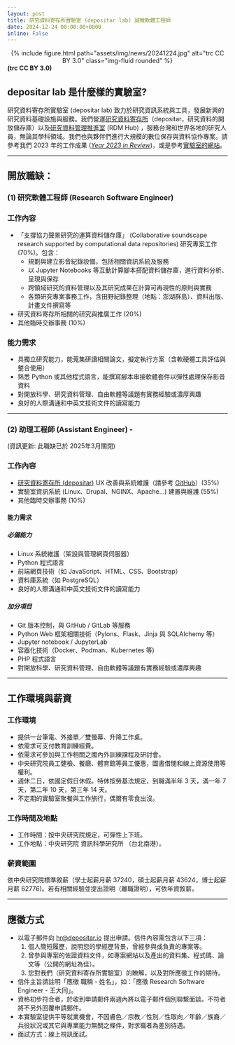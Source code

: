 ```yaml
---
layout: post
title: 研究資料寄存所實驗室 (depositar lab) 誠徵軟體工程師
date: 2024-12-24 00:00:00+0800
inline: False
---
```


<center>
<div class="row">
    <div class="col-sm mt-3 mt-md-0">
        {% include figure.html path="assets/img/news/20241224.jpg" alt="trc CC BY 3.0" class="img-fluid rounded" %}
    </div>
</div>
</center>
<div class="caption">
    <b>(trc CC BY 3.0)</b>
</div>


## depositar lab 是什麼樣的實驗室?

研究資料寄存所實驗室 (depositar lab) 致力於研究資訊系統與工具，發展新興的研究資料基礎設施與服務。我們營運[研究資料寄存所](https://data.depositar.io/)（depositar，研究資料的開放儲存庫）以及[研究資料管理推進室](https://data.depositar.io/) (RDM Hub) ，服務台灣和世界各地的研究人員，無論其學科領域。我們也與夥伴們進行大規模的數位保存與資料協作專案。請參考我們 2023 年的工作成果 (_[Year 2023 in Review](https://lab.depositar.io/zh-tw/news/240501_1/)_)，或是參考[實驗室的網站](https://lab.depositar.io/)。

---

## 開放職缺：

### (1) 研究軟體工程師  (Research Software Engineer)
### 工作內容

- 「支撐協力聲景研究的運算資料儲存庫」 (Collaborative soundscape research supported by computational data repositories) 研究專案工作 (70%)。包含：
    - 規劃與建立影音紀錄設備，包括相關資訊系統及服務
    - 以 Jupyter Notebooks 等互動計算腳本搭配資料儲存庫，進行資料分析、呈現與保存 
    - 跨領域研究的資料管理以及其研究成果在計算可再現性的原則與實務
    - 各類研究專案事務工作，含田野紀錄整理（地點：澎湖群島）、資料出版、計畫文件撰寫等
- 研究資料寄存所相關的研究與推廣工作 (20%)
- 其他臨時交辦事務 (10%)

### 能力需求

- 具獨立研究能力，能蒐集研讀相關論文，擬定執行方案（含軟硬體工具評估與整合使用）
- 熟悉 Python 或其他程式語言，能撰寫腳本串接軟體套件以彈性處理保存影音資料
- 對開放科學、研究資料管理、自由軟體等議題有實務經驗或濃厚興趣
- 良好的人際溝通和中英文技術文件的讀寫能力

---

### (2) 助理工程師 (Assistant Engineer) - 
(資訊更新: 此職缺已於 2025年3月關閉)
### 工作內容
- [研究資料寄存所 (depositar)](https://data.depositar.io/) UX 改善與系統維護（請參考 [GitHub](https://github.com/depositar/)）(35%)
- 實驗室資訊系統 (Linux、Drupal、NGINX、Apache...) 建置與維護 (55%)
- 其他臨時交辦事務 (10%)

####  能力需求

##### 必備能力
- Linux 系統維護（架設與管理網頁伺服器）
- Python 程式語言
- 前端網頁技術（如 JavaScript、HTML、CSS、Bootstrap）
- 資料庫系統（如 PostgreSQL）
- 良好的人際溝通和中英文技術文件的讀寫能力

##### 加分項目
- Git 版本控制，與 GitHub / GitLab 等服務
- Python Web 框架相關技術（Pylons、Flask、Jinja 與 SQLAlchemy 等）
- Jupyter notebook / JupyterLab
- 容器化技術（Docker、Podman、Kubernetes 等)
- PHP 程式語言
- 對開放科學、研究資料管理、自由軟體等議題有實務經驗或濃厚興趣

---

## 工作環境與薪資

### 工作環境

* 提供一台筆電、外接單／雙螢幕、升降工作桌。
* 依需求可支付教育訓練經費。
* 依需求可參加與工作相關之國內外訓練課程及研討會。
* 中央研究院員工健檢、餐廳、體育館等員工優惠，圖書借閱和線上資源使用等權利。
* 週休二日，依國定假日休假。特休按勞基法規定，到職滿半年 3 天，滿一年 7 天，第二年 10 天，第三年 14 天。
* 不定期的實驗室聚餐與工作旅行，偶爾有零食出沒。


### 工作時間及地點
* 工作時間：按中央研究院規定，可彈性上下班。
* 工作地點：中央研究院 資訊科學研究所 （台北南港）。


### 薪資範圍
依中央研究院標準敘薪（學士起薪月薪 37240，碩士起薪月薪 43624，博士起薪月薪 62776)。若有相關經驗並提出證明（離職證明），可依年資敘薪。

---

## 應徵方式

- 以電子郵件向 [hr@depositar.io](mailto:hr@depositar.io) 提出申請。信件內容需包含以下三項：
    1. 個人簡短履歷，說明您的學經歷背景，曾經參與或負責的專案等。
    2. 曾參與專案的佐證資料文件，如專案網站以及產出的資料集、程式碼、論文等（公開的網址為佳）。
    3. 您對我們（研究資料寄存所實驗室）的瞭解，以及對所應徵工作的期待。
- 信件主旨請註明「應徵 職稱 - 姓名」，如：「應徵 Research Software Engineer  - 王大同」。
- 資格初步符合者，於收到申請郵件兩週內將以電子郵件個別聯繫面談。不符者將不另外回覆申請郵件。
- 本實驗室提供平等就業機會，不因膚色／宗教／性別／性取向／年齡／族裔／兵役狀況或其它與專業能力無關之條件，對求職者為差別待遇。
- 面試方式：線上視訊面試。
